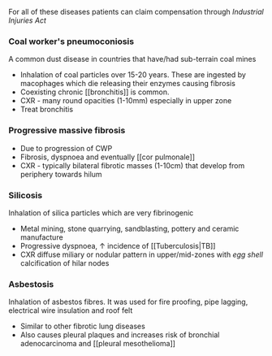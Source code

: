 
For all of these diseases patients can claim compensation through _Industrial Injuries Act_
### Coal worker's pneumoconiosis

A common dust disease in countries that have/had sub-terrain coal mines
- Inhalation of coal particles over 15-20 years. These are ingested by macophages which die releasing their enzymes causing fibrosis
- Coexisting chronic [[bronchitis]] is common.
- CXR - many round opacities (1-10mm) especially in upper zone 
- Treat bronchitis
### Progressive massive fibrosis

- Due to progression of CWP
- Fibrosis, dyspnoea and eventually [[cor pulmonale]]
- CXR - typically bilateral fibrotic masses (1-10cm) that develop from periphery towards hilum

### Silicosis 

Inhalation of silica particles which are very fibrinogenic
- Metal mining, stone quarrying, sandblasting, pottery and ceramic manufacture
- Progressive dyspnoea, $\uparrow$ incidence of [[Tuberculosis|TB]] 
- CXR diffuse miliary or nodular pattern in upper/mid-zones with _egg shell_ calcification of hilar nodes

### Asbestosis

Inhalation of asbestos fibres. It was used for fire proofing, pipe lagging, electrical wire insulation and roof felt
- Similar to other fibrotic lung diseases
- Also causes pleural plaques and increases risk of bronchial adenocarcinoma and [[pleural mesothelioma]]